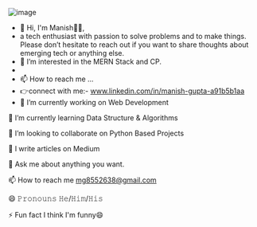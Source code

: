 ![image](https://user-images.githubusercontent.com/115662246/222907819-78d455e6-c1e8-4a9c-8ac2-ef25e1c6d76c.png)





- 👋 Hi, I'm Manish🙋‍♂️,
-   a tech enthusiast with passion to solve problems and to make things.  Please don’t hesitate to reach out if you want to share thoughts about emerging tech or anything else.
- 👀 I’m interested in the MERN Stack and CP.
- 
- 📫 How to reach me ...
- 👉connect with me:- 
 www.linkedin.com/in/manish-gupta-a91b5b1aa
- 🔭 I’m currently working on Web Development

🌱 I’m currently learning Data Structure & Algorithms

👯 I’m looking to collaborate on Python Based Projects

📝 I write articles on Medium

💬 Ask me about anything you want.

📫 How to reach me mg8552638@gmail.com

😄 𝙿𝚛𝚘𝚗𝚘𝚞𝚗𝚜 𝙷𝚎/𝙷𝚒𝚖/𝙷𝚒𝚜

⚡ Fun fact I think I'm funny😄
 

<!---
Manish1Gupta/Manish1Gupta is a ✨ special ✨ repository because its `README.md` (this file) appears on your GitHub profile.
You can click the Preview link to take a look at your changes.
--->
